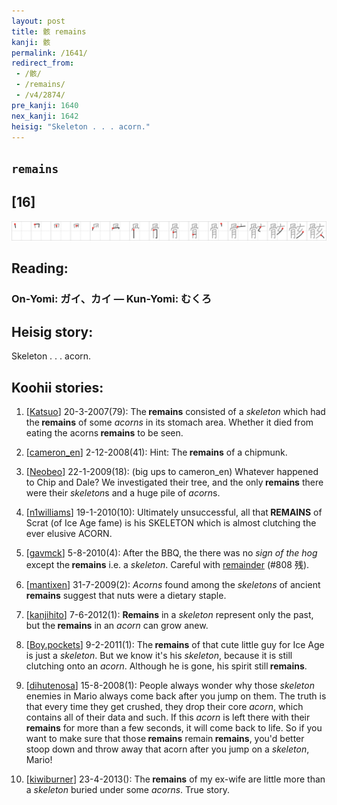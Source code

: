 ```yaml
---
layout: post
title: 骸 remains
kanji: 骸
permalink: /1641/
redirect_from:
 - /骸/
 - /remains/
 - /v4/2874/
pre_kanji: 1640
nex_kanji: 1642
heisig: "Skeleton . . . acorn."
---
```


## `remains`

## [16]

<div class="stroke"><img src="../images/E9AAB8.png" /></div>

## Reading:

### On-Yomi: ガイ、カイ &mdash; Kun-Yomi: むくろ

## Heisig story:

Skeleton . . . acorn.

## Koohii stories:

1) [<a href="http://kanji.koohii.com/profile/Katsuo">Katsuo</a>] 20-3-2007(79): The<strong> remains</strong> consisted of a <em>skeleton</em> which had the<strong> remains</strong> of some <em>acorns</em> in its stomach area. Whether it died from eating the acorns<strong> remains</strong> to be seen.

2) [<a href="http://kanji.koohii.com/profile/cameron_en">cameron_en</a>] 2-12-2008(41): Hint: The<strong> remains</strong> of a chipmunk.

3) [<a href="http://kanji.koohii.com/profile/Neobeo">Neobeo</a>] 22-1-2009(18): (big ups to cameron_en) Whatever happened to Chip and Dale? We investigated their tree, and the only<strong> remains</strong> there were their <em>skeleton</em>s and a huge pile of <em>acorn</em>s.

4) [<a href="http://kanji.koohii.com/profile/n1williams">n1williams</a>] 19-1-2010(10): Ultimately unsuccessful, all that<strong> REMAINS</strong> of Scrat (of Ice Age fame) is his SKELETON which is almost clutching the ever elusive ACORN.

5) [<a href="http://kanji.koohii.com/profile/gavmck">gavmck</a>] 5-8-2010(4): After the BBQ, the there was no <em>sign of the hog</em> except the<strong> remains</strong> i.e. a <em>skeleton</em>. Careful with <a href="../v4/808">remainder</a> (#808 残).

6) [<a href="http://kanji.koohii.com/profile/mantixen">mantixen</a>] 31-7-2009(2): <em>Acorns</em> found among the <em>skeletons</em> of ancient<strong> remains</strong> suggest that nuts were a dietary staple.

7) [<a href="http://kanji.koohii.com/profile/kanjihito">kanjihito</a>] 7-6-2012(1): <strong>Remains</strong> in a <em>skeleton</em> represent only the past, but the<strong> remains</strong> in an <em>acorn</em> can grow anew.

8) [<a href="http://kanji.koohii.com/profile/Boy.pockets">Boy.pockets</a>] 9-2-2011(1): The<strong> remains</strong> of that cute little guy for Ice Age is just a <em>skeleton</em>. But we know it&#039;s his <em>skeleton</em>, because it is still clutching onto an <em>acorn</em>. Although he is gone, his spirit still<strong> remains</strong>.

9) [<a href="http://kanji.koohii.com/profile/dihutenosa">dihutenosa</a>] 15-8-2008(1): People always wonder why those <em>skeleton</em> enemies in Mario always come back after you jump on them. The truth is that every time they get crushed, they drop their core <em>acorn</em>, which contains all of their data and such. If this <em>acorn</em> is left there with their<strong> remains</strong> for more than a few seconds, it will come back to life. So if you want to make sure that those<strong> remains</strong> remain<strong> remains</strong>, you&#039;d better stoop down and throw away that acorn after you jump on a <em>skeleton</em>, Mario!

10) [<a href="http://kanji.koohii.com/profile/kiwiburner">kiwiburner</a>] 23-4-2013(): The<strong> remains</strong> of my ex-wife are little more than a <em>skeleton</em> buried under some <em>acorns</em>. True story.
